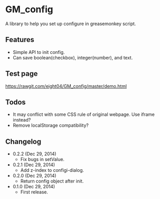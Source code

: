 GM_config
=========
A library to help you set up configure in greasemonkey script.

Features
--------
* Simple API to init config.
* Can save boolean(checkbox), integer(number), and text.

Test page
---------
https://rawgit.com/eight04/GM_config/master/demo.html

Todos
-----
* It may conflict with some CSS rule of original webpage. Use iframe instead?
* Remove localStorage compatibility?

Changelog
---------
* 0.2.2 (Dec 29, 2014)
	- Fix bugs in setValue.
* 0.2.1 (Dec 29, 2014)
	- Add z-index to configi-dialog.
* 0.2.0 (Dec 29, 2014)
	- Return config object after init.
* 0.1.0 (Dec 29, 2014)
	- First release.
